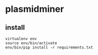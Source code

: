 # plasmidminer

## install
```
virtualenv env
source env/bin/activate
env/bin/pip install -r requirements.txt
```
